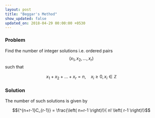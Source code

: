 ```yaml
---
layout: post
title: "Beggar's Method"
show_updated: false
updated_on: 2018-04-29 00:00:00 +0530
---
```


### Problem

Find the number of integer solutions i.e. ordered pairs $$\left(x_1, x_2, \ldots , x_r \right)$$ such that

$$x_1 + x_2 + \ldots + x_r = n, \quad x_i \geq 0, x_i \in \mathbb{Z}$$
<!--end_excerpt-->

### Solution

The number of such solutions is given by

$${^{n+r-1}C_{r-1}} = \frac{\left( n+r-1 \right)!}{ n! \left( r-1 \right)!}$$
